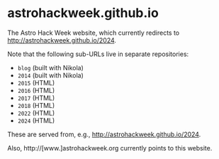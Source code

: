# astrohackweek.github.io

The Astro Hack Week website, which currently redirects to
http://astrohackweek.github.io/2024.

Note that the following sub-URLs live in separate repositories:

- `blog` (built with Nikola)
- `2014` (built with Nikola)
- `2015` (HTML)
- `2016` (HTML)
- `2017` (HTML)
- `2018` (HTML)
- `2022` (HTML)
- `2024` (HTML)

These are served from, e.g., http://astrohackweek.github.io/2024.

Also, http://[www.]astrohackweek.org currently points to this website.

